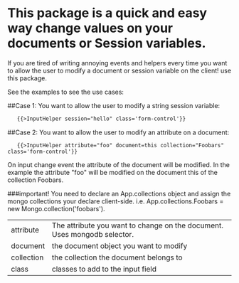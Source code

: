 # This package is a quick and easy way change values on your documents or Session variables.
 
 If you are tired of writing annoying events and helpers every 
 time you want to allow the user to  modify a document
 or session variable on the client! use this package.
 

 
 See the examples to see the use cases:
 
##Case 1: You want to allow the user to modify a string session variable:
 
 ```html
    {{>InputHelper session="hello" class='form-control'}}   
 ```

 
##Case 2: You want to allow the user to modify an attribute on a document:
 
 ```
    {{>InputHelper attribute="foo" document=this collection="Foobars" class='form-control'}}
 ```
 On input change event the attribute of the document will be modified. In the example the attribute "foo" will
  be modified on the document this of the collection Foobars.
 
###important! You need to declare an App.collections object and assign the mongo collections your declare client-side. i.e. App.collections.Foobars = new Mongo.collection('foobars').
 
 <table>
    <tr>
        <td>
        attribute
        </td>
        <td>
        The attribute you want to change on the document. Uses mongodb selector.
        </td>
    </tr>
   <tr>
        <td>
        document
        </td>
        <td>
        the document object you want to modify
        </td>
    </tr>
   <tr>
        <td>
        collection
        </td>
        <td>
        the collection the document belongs to
        </td>
    </tr>
   <tr>
        <td>
        class
        </td>
        <td>
        classes to add to the input field 
        </td>
    </tr>
   
   
   
 </table>
 
 
 